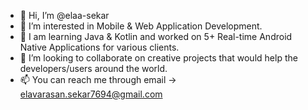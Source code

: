 - 👋 Hi, I’m @elaa-sekar
- 👀 I’m interested in Mobile & Web Application Development.
- 🌱 I am learning Java & Kotlin and worked on 5+ Real-time Android Native Applications for various clients.
- 💞️ I’m looking to collaborate on creative projects that would help the developers/users around the world.
- 📫 You can reach me through email -> elavarasan.sekar7694@gmail.com

<!---
elaa-sekar/elaa-sekar is a ✨ special ✨ repository because its `README.md` (this file) appears on your GitHub profile.
You can click the Preview link to take a look at your changes.
--->
